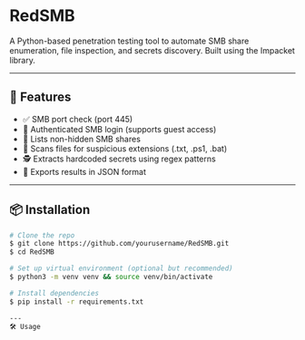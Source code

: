 # RedSMB

A Python-based penetration testing tool to automate SMB share enumeration, file inspection, and secrets discovery. Built using the Impacket library.

---

## 🚀 Features

* ✅ SMB port check (port 445)
* 🔐 Authenticated SMB login (supports guest access)
* 📁 Lists non-hidden SMB shares
* 📂 Scans files for suspicious extensions (.txt, .ps1, .bat)
* 🕵️ Extracts hardcoded secrets using regex patterns
* 📄 Exports results in JSON format

---

## 📦 Installation

```bash
# Clone the repo
$ git clone https://github.com/yourusername/RedSMB.git
$ cd RedSMB

# Set up virtual environment (optional but recommended)
$ python3 -m venv venv && source venv/bin/activate

# Install dependencies
$ pip install -r requirements.txt

---
🛠 Usage
